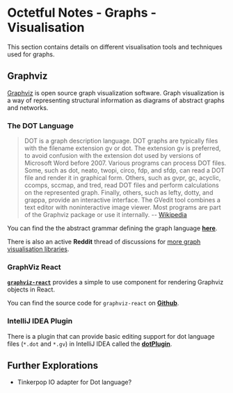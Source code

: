 # Octetful Notes - Graphs - Visualisation

This section contains details on different visualisation tools and techniques used for graphs.

## Graphviz

[Graphviz](https://graphviz.gitlab.io/) is open source graph visualization software. Graph visualization is a way of representing structural information as diagrams of abstract graphs and networks.

### The DOT Language
> DOT is a graph description language. DOT graphs are typically files with the filename extension gv or dot. The extension gv is preferred, to avoid confusion with the extension dot used by versions of Microsoft Word before 2007.
> Various programs can process DOT files. Some, such as dot, neato, twopi, circo, fdp, and sfdp, can read a DOT file and render it in graphical form. Others, such as gvpr, gc, acyclic, ccomps, sccmap, and tred, read DOT files and perform calculations on the represented graph. Finally, others, such as lefty, dotty, and grappa, provide an interactive interface. The GVedit tool combines a text editor with noninteractive image viewer. Most programs are part of the Graphviz package or use it internally.
>           -- [Wikipedia](https://en.wikipedia.org/wiki/DOT_(graph_description_language))

You can find the the abstract grammar defining the graph language [**here**](https://graphviz.org/doc/info/lang.html).

There is also an active **Reddit** thread of discussions for [more graph visualisation libraries](https://www.reddit.com/r/java/comments/6ogiwx/library_for_graph_visualization/).

### GraphViz React
[**`graphviz-react`**](https://www.npmjs.com/package/graphviz-react) provides a simple to use component for rendering Graphviz objects in React.

You can find the source code for `graphviz-react` on [**Github**](https://github.com/DomParfitt/graphviz-react).

### IntelliJ IDEA Plugin
There is a plugin that can provide basic editing support for dot language files (`*.dot` and `*.gv`) in IntelliJ IDEA called the [**dotPlugin**](https://plugins.jetbrains.com/plugin/10312-dotplugin).

## Further Explorations
 - Tinkerpop IO adapter for Dot language?


